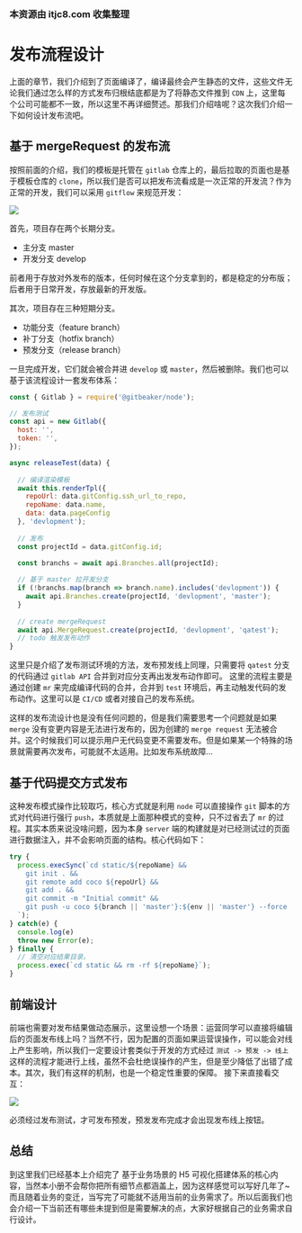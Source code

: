 ### 本资源由 itjc8.com 收集整理
# 发布流程设计
上面的章节，我们介绍到了页面编译了，编译最终会产生静态的文件，这些文件无论我们通过怎么样的方式发布归根结底都是为了将静态文件推到 `CDN` 上，这里每个公司可能都不一致，所以这里不再详细赘述。那我们介绍啥呢？这次我们介绍一下如何设计发布流吧。

## 基于 mergeRequest 的发布流
按照前面的介绍，我们的模板是托管在 `gitlab` 仓库上的，最后拉取的页面也是基于模板仓库的 `clone`，所以我们是否可以把发布流看成是一次正常的开发流？作为正常的开发，我们可以采用 `gitflow` 来规范开发：

![](https://p9-juejin.byteimg.com/tos-cn-i-k3u1fbpfcp/9f1c52fc926743459c351d5698089089~tplv-k3u1fbpfcp-watermark.image)

首先，项目存在两个长期分支。

* 主分支 master
* 开发分支 develop

前者用于存放对外发布的版本，任何时候在这个分支拿到的，都是稳定的分布版；后者用于日常开发，存放最新的开发版。

其次，项目存在三种短期分支。

* 功能分支（feature branch）
* 补丁分支（hotfix branch）
* 预发分支（release branch）

一旦完成开发，它们就会被合并进 `develop` 或 `master`，然后被删除。我们也可以基于该流程设计一套发布体系：

```js
const { Gitlab } = require('@gitbeaker/node');

// 发布测试
const api = new Gitlab({
  host: '',
  token: '',
});

async releaseTest(data) {
  
  // 编译渲染模板
  await this.renderTpl({
    repoUrl: data.gitConfig.ssh_url_to_repo,
    repoName: data.name,
    data: data.pageConfig
  }, 'devlopment');
  
  // 发布
  const projectId = data.gitConfig.id;

  const branchs = await api.Branches.all(projectId);
  
  // 基于 master 拉开发分支
  if (!branchs.map(branch => branch.name).includes('devlopment')) {
    await api.Branches.create(projectId, 'devlopment', 'master');
  }
  
  // create mergeRequest
  await api.MergeRequest.create(projectId, 'devlopment', 'qatest');
  // todo 触发发布动作
}

```
这里只是介绍了发布测试环境的方法，发布预发线上同理，只需要将 `qatest` 分支的代码通过 `gitlab API` 合并到对应分支再出发发布动作即可。
这里的流程主要是通过创建 `mr` 来完成编译代码的合并，合并到 `test` 环境后，再主动触发代码的发布动作。这里可以是 `CI/CD` 或者对接自己的发布系统。

这样的发布流设计也是没有任何问题的，但是我们需要思考一个问题就是如果 `merge` 没有变更内容是无法进行发布的，因为创建的 `merge request` 无法被合并。这个时候我们可以提示用户无代码变更不需要发布。但是如果某一个特殊的场景就需要再次发布，可能就不太适用。比如发布系统故障...

## 基于代码提交方式发布
这种发布模式操作比较取巧，核心方式就是利用 `node` 可以直接操作 `git` 脚本的方式对代码进行强行 `push`，本质就是上面那种模式的变种，只不过省去了 `mr` 的过程。其实本质来说没啥问题，因为本身 `server` 端的构建就是对已经测试过的页面进行数据注入，并不会影响页面的结构。核心代码如下：
```js
try {
  process.execSync(`cd static/${repoName} &&
    git init . &&
    git remote add coco ${repoUrl} &&
    git add . &&  
    git commit -m "Initial commit" &&
    git push -u coco ${branch || 'master'}:${env || 'master'} --force
  `);
} catch(e) {
  console.log(e)
  throw new Error(e);
} finally {
  // 清空对应结果目录。
  process.exec(`cd static && rm -rf ${repoName}`);
}
```

## 前端设计
前端也需要对发布结果做动态展示，这里设想一个场景：运营同学可以直接将编辑后的页面发布线上吗？当然不行，因为配置的页面如果运营误操作，可以能会对线上产生影响，所以我们一定要设计套类似于开发的方式经过 `测试 -> 预发 -> 线上` 这样的流程才能进行上线，虽然不会杜绝误操作的产生，但是至少降低了出错了成本。其次，我们有这样的机制，也是一个稳定性重要的保障。
接下来直接看交互：

![](https://p1-juejin.byteimg.com/tos-cn-i-k3u1fbpfcp/12d39bc1ea8a4a0eb3679ea0e519bf98~tplv-k3u1fbpfcp-watermark.image)

必须经过发布测试，才可发布预发，预发发布完成才会出现发布线上按钮。

## 总结
到这里我们已经基本上介绍完了 基于业务场景的 H5 可视化搭建体系的核心内容，当然本小册不会帮你把所有细节点都涵盖上，因为这样感觉可以写好几年了~ 而且随着业务的变迁，当写完了可能就不适用当前的业务需求了。所以后面我们也会介绍一下当前还有哪些未提到但是需要解决的点，大家好根据自己的业务需求自行设计。





